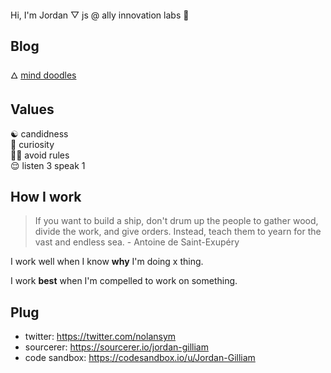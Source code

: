 <h1 align="center">
  <br>
  <a href="https://github.com/Jordan-Gilliam"><img src="https://github.com/Jordan-Gilliam/readme-assets/blob/master/max-patch-3-sm.png" alt=""></a>
</h1>

Hi, I'm Jordan ▽ js @ ally innovation labs 🔬
## Blog

🜂 [mind doodles](https://www.nolly.vercel.app)

## Values

☯️ candidness<br>
🔭 curiosity<br>
🧙‍♂️ avoid rules<br>
😌 listen 3 speak 1

## How I work

> If you want to build a ship, don't drum up the people to gather wood, divide the work, and give orders. Instead, teach them to yearn for the vast and endless sea. - Antoine de Saint-Exupéry

I work well when I know **why** I'm doing x thing.

I work **best** when I'm compelled to work on something.

## Plug

- twitter: https://twitter.com/nolansym
- sourcerer: https://sourcerer.io/jordan-gilliam
- code sandbox: https://codesandbox.io/u/Jordan-Gilliam
